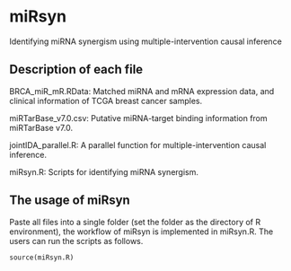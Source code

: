 # miRsyn
Identifying miRNA synergism using multiple-intervention causal inference

## Description of each file
BRCA_miR_mR.RData: Matched miRNA and mRNA expression data, and clinical information of TCGA breast cancer samples.

miRTarBase_v7.0.csv: Putative miRNA-target binding information from miRTarBase v7.0.

jointIDA_parallel.R: A parallel function for multiple-intervention causal inference.

miRsyn.R: Scripts for identifying miRNA synergism.

## The usage of miRsyn
Paste all files into a single folder (set the folder as the directory of R environment), the workflow of miRsyn is implemented in miRsyn.R. The users can run the scripts as follows.

```{r echo=FALSE, results='hide', message=FALSE}
source(miRsyn.R)
```
